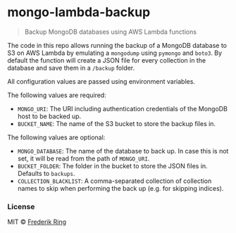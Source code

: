 # mongo-lambda-backup
> Backup MongoDB databases using AWS Lambda functions

The code in this repo allows running the backup of a MongoDB database to S3 on AWS Lambda by emulating a `mongodump` using `pymongo` and `boto3`. By default the function will create a JSON file for every collection in the database and save them in a `/backup` folder.

All configuration values are passed using environment variables.

The following values are required:

- `MONGO_URI`: The URI including authentication credentials of the MongoDB host to be backed up.
- `BUCKET_NAME`: The name of the S3 bucket to store the backup files in.

The following values are optional:

- `MONGO_DATABASE`: The name of the database to back up. In case this is not set, it will be read from the path of `MONGO_URI`.
- `BUCKET_FOLDER`: The folder in the bucket to store the JSON files in. Defaults to `backups`.
- `COLLECTION_BLACKLIST`: A comma-separated collection of collection names to skip when performing the back up (e.g. for skipping indices).

### License
MIT © [Frederik Ring](http://www.frederikring.com)
